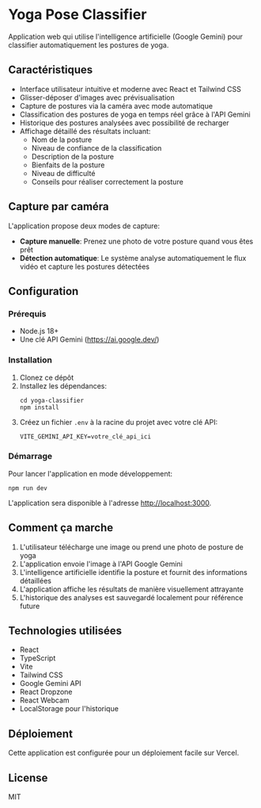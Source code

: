 # Yoga Pose Classifier

Application web qui utilise l'intelligence artificielle (Google Gemini) pour classifier automatiquement les postures de yoga.

## Caractéristiques

- Interface utilisateur intuitive et moderne avec React et Tailwind CSS
- Glisser-déposer d'images avec prévisualisation
- Capture de postures via la caméra avec mode automatique
- Classification des postures de yoga en temps réel grâce à l'API Gemini
- Historique des postures analysées avec possibilité de recharger
- Affichage détaillé des résultats incluant:
  - Nom de la posture
  - Niveau de confiance de la classification
  - Description de la posture
  - Bienfaits de la posture
  - Niveau de difficulté
  - Conseils pour réaliser correctement la posture

## Capture par caméra

L'application propose deux modes de capture:
- **Capture manuelle**: Prenez une photo de votre posture quand vous êtes prêt
- **Détection automatique**: Le système analyse automatiquement le flux vidéo et capture les postures détectées

## Configuration

### Prérequis

- Node.js 18+
- Une clé API Gemini (https://ai.google.dev/)

### Installation

1. Clonez ce dépôt
2. Installez les dépendances:
   ```
   cd yoga-classifier
   npm install
   ```
3. Créez un fichier `.env` à la racine du projet avec votre clé API:
   ```
   VITE_GEMINI_API_KEY=votre_clé_api_ici
   ```

### Démarrage

Pour lancer l'application en mode développement:

```
npm run dev
```

L'application sera disponible à l'adresse [http://localhost:3000](http://localhost:3000).

## Comment ça marche

1. L'utilisateur télécharge une image ou prend une photo de posture de yoga
2. L'application envoie l'image à l'API Google Gemini
3. L'intelligence artificielle identifie la posture et fournit des informations détaillées
4. L'application affiche les résultats de manière visuellement attrayante
5. L'historique des analyses est sauvegardé localement pour référence future

## Technologies utilisées

- React
- TypeScript
- Vite
- Tailwind CSS
- Google Gemini API
- React Dropzone
- React Webcam
- LocalStorage pour l'historique

## Déploiement

Cette application est configurée pour un déploiement facile sur Vercel.

## License

MIT 